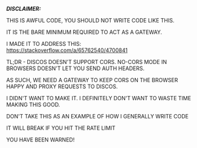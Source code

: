 ***DISCLAIMER:***

THIS IS AWFUL CODE, YOU SHOULD NOT WRITE CODE LIKE THIS.

IT IS THE BARE MINIMUM REQUIRED TO ACT AS A GATEWAY.

I MADE IT TO ADDRESS THIS: https://stackoverflow.com/a/65762540/4700841

TL;DR - DISCOS DOESN'T SUPPORT CORS. NO-CORS MODE IN BROWSERS DOESN'T LET YOU SEND AUTH HEADERS.

AS SUCH, WE NEED A GATEWAY TO KEEP CORS ON THE BROWSER HAPPY AND PROXY REQUESTS TO DISCOS.

I DIDN'T WANT TO MAKE IT. I DEFINITELY DON'T WANT TO WASTE TIME MAKING THIS GOOD.

DON'T TAKE THIS AS AN EXAMPLE OF HOW I GENERALLY WRITE CODE

IT WILL BREAK IF YOU HIT THE RATE LIMIT
 
YOU HAVE BEEN WARNED!
 
